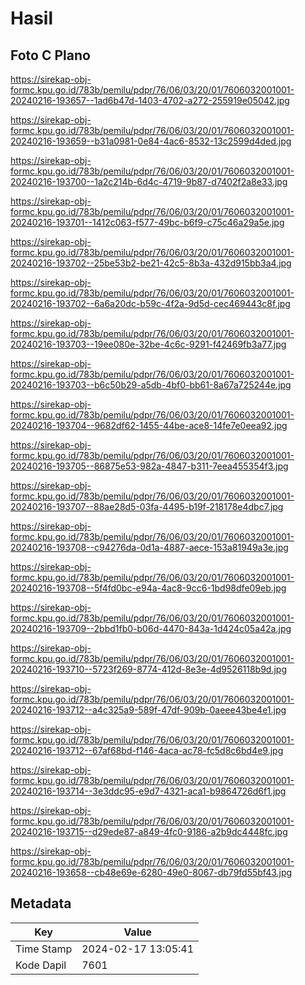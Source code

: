 # Hasil

## Foto C Plano

https://sirekap-obj-formc.kpu.go.id/783b/pemilu/pdpr/76/06/03/20/01/7606032001001-20240216-193657--1ad6b47d-1403-4702-a272-255919e05042.jpg

https://sirekap-obj-formc.kpu.go.id/783b/pemilu/pdpr/76/06/03/20/01/7606032001001-20240216-193659--b31a0981-0e84-4ac6-8532-13c2599d4ded.jpg

https://sirekap-obj-formc.kpu.go.id/783b/pemilu/pdpr/76/06/03/20/01/7606032001001-20240216-193700--1a2c214b-6d4c-4719-9b87-d7402f2a8e33.jpg

https://sirekap-obj-formc.kpu.go.id/783b/pemilu/pdpr/76/06/03/20/01/7606032001001-20240216-193701--1412c063-f577-49bc-b6f9-c75c46a29a5e.jpg

https://sirekap-obj-formc.kpu.go.id/783b/pemilu/pdpr/76/06/03/20/01/7606032001001-20240216-193702--25be53b2-be21-42c5-8b3a-432d915bb3a4.jpg

https://sirekap-obj-formc.kpu.go.id/783b/pemilu/pdpr/76/06/03/20/01/7606032001001-20240216-193702--6a6a20dc-b59c-4f2a-9d5d-cec469443c8f.jpg

https://sirekap-obj-formc.kpu.go.id/783b/pemilu/pdpr/76/06/03/20/01/7606032001001-20240216-193703--19ee080e-32be-4c6c-9291-f42469fb3a77.jpg

https://sirekap-obj-formc.kpu.go.id/783b/pemilu/pdpr/76/06/03/20/01/7606032001001-20240216-193703--b6c50b29-a5db-4bf0-bb61-8a67a725244e.jpg

https://sirekap-obj-formc.kpu.go.id/783b/pemilu/pdpr/76/06/03/20/01/7606032001001-20240216-193704--9682df62-1455-44be-ace8-14fe7e0eea92.jpg

https://sirekap-obj-formc.kpu.go.id/783b/pemilu/pdpr/76/06/03/20/01/7606032001001-20240216-193705--86875e53-982a-4847-b311-7eea455354f3.jpg

https://sirekap-obj-formc.kpu.go.id/783b/pemilu/pdpr/76/06/03/20/01/7606032001001-20240216-193707--88ae28d5-03fa-4495-b19f-218178e4dbc7.jpg

https://sirekap-obj-formc.kpu.go.id/783b/pemilu/pdpr/76/06/03/20/01/7606032001001-20240216-193708--c94276da-0d1a-4887-aece-153a81949a3e.jpg

https://sirekap-obj-formc.kpu.go.id/783b/pemilu/pdpr/76/06/03/20/01/7606032001001-20240216-193708--5f4fd0bc-e94a-4ac8-9cc6-1bd98dfe09eb.jpg

https://sirekap-obj-formc.kpu.go.id/783b/pemilu/pdpr/76/06/03/20/01/7606032001001-20240216-193709--2bbd1fb0-b06d-4470-843a-1d424c05a42a.jpg

https://sirekap-obj-formc.kpu.go.id/783b/pemilu/pdpr/76/06/03/20/01/7606032001001-20240216-193710--5723f269-8774-412d-8e3e-4d9526118b9d.jpg

https://sirekap-obj-formc.kpu.go.id/783b/pemilu/pdpr/76/06/03/20/01/7606032001001-20240216-193712--a4c325a9-589f-47df-909b-0aeee43be4e1.jpg

https://sirekap-obj-formc.kpu.go.id/783b/pemilu/pdpr/76/06/03/20/01/7606032001001-20240216-193712--67af68bd-f146-4aca-ac78-fc5d8c6bd4e9.jpg

https://sirekap-obj-formc.kpu.go.id/783b/pemilu/pdpr/76/06/03/20/01/7606032001001-20240216-193714--3e3ddc95-e9d7-4321-aca1-b9864726d6f1.jpg

https://sirekap-obj-formc.kpu.go.id/783b/pemilu/pdpr/76/06/03/20/01/7606032001001-20240216-193715--d29ede87-a849-4fc0-9186-a2b9dc4448fc.jpg

https://sirekap-obj-formc.kpu.go.id/783b/pemilu/pdpr/76/06/03/20/01/7606032001001-20240216-193658--cb48e69e-6280-49e0-8067-db79fd55bf43.jpg


## Metadata

| Key        | Value               |
| ---------- | ------------------- |
| Time Stamp | 2024-02-17 13:05:41 |
| Kode Dapil | 7601                |



